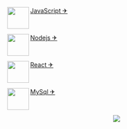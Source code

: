 <p><img src="https://github.com/adennyfernandes/imagens/blob/master/Logo/javascript.png" width="50" height="50" align="left">
<a href="https://developer.mozilla.org/pt-BR/docs/Web/JavaScript" target="_blank">JavaScript ✈</a></p><br>

<p><img src="https://github.com/adennyfernandes/imagens/blob/master/Logo/nodejs.png" width="50" height="50" align="left">
<a href="https://nodejs.org/en/" target="_blank">Nodejs ✈</a></p><br>

<p><img src="https://github.com/adennyfernandes/imagens/blob/master/Logo/reactjs.png" width="50" height="50" align="left">
<a href="https://reactjs.org/" target="_blank">React ✈</a></span></p><br>

<p><img src="https://github.com/adennyfernandes/imagens/blob/master/Logo/mysql.png" width="50" height="50" align="left">
<a href="https://www.mysql.com/" target="_blank">MySql ✈</a></span></p><br>


<p align="center"><img src="https://github.com/adennyfernandes/imagens/blob/master/homem%20letra.gif"/></p>








